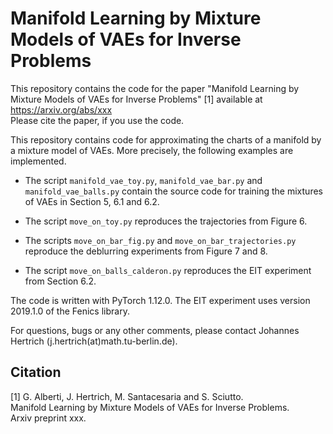 # Manifold Learning by Mixture Models of VAEs for Inverse Problems

This repository contains the code for the paper "Manifold Learning by Mixture Models of VAEs for Inverse Problems" [1] available at  
https://arxiv.org/abs/xxx  
Please cite the paper, if you use the code.

This repository contains code for approximating the charts of a manifold by a mixture model of VAEs. More precisely, the following examples are implemented.

- The script `manifold_vae_toy.py`, `manifold_vae_bar.py` and `manifold_vae_balls.py` contain the source code for training the mixtures of VAEs in Section 5, 6.1 and 6.2.

- The script `move_on_toy.py` reproduces the trajectories from Figure 6.

- The scripts `move_on_bar_fig.py` and `move_on_bar_trajectories.py` reproduce the deblurring experiments from Figure 7 and 8.

- The script `move_on_balls_calderon.py` reproduces the EIT experiment from Section 6.2.

The code is written with PyTorch 1.12.0. The EIT experiment uses version 2019.1.0 of the Fenics library.

For questions, bugs or any other comments, please contact Johannes Hertrich (j.hertrich(at)math.tu-berlin.de).

## Citation

[1] G. Alberti, J. Hertrich, M. Santacesaria and S. Sciutto.  
Manifold Learning by Mixture Models of VAEs for Inverse Problems.  
Arxiv preprint xxx.
